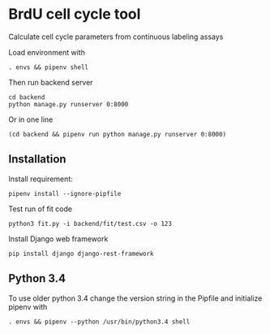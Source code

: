 # BrdU cell cycle tool

Calculate cell cycle parameters from continuous labeling assays

Load environment with
```
. envs && pipenv shell
```

Then run backend server
```
cd backend
python manage.py runserver 0:8000
```

Or in one line
```
(cd backend && pipenv run python manage.py runserver 0:8000)
```

## Installation
Install requirement:

```
pipenv install --ignore-pipfile
```

Test run of fit code
```
python3 fit.py -i backend/fit/test.csv -o 123
```

Install Django web framework
```
pip install django django-rest-framework
```
## Python 3.4

To use older python 3.4 change the version string in the Pipfile
and initialize pipenv with
```
. envs && pipenv --python /usr/bin/python3.4 shell
```

